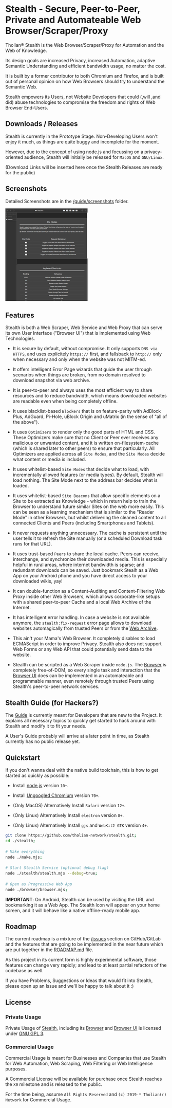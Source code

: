 
# Stealth - Secure, Peer-to-Peer, Private and Automateable Web Browser/Scraper/Proxy

Tholian&reg; Stealth is the Web Browser/Scraper/Proxy for Automation and the Web of Knowledge.

Its design goals are increased Privacy, increased Automation, adaptive Semantic Understanding
and efficient bandwidth usage, no matter the cost.

It is built by a former contributor to both Chromium and Firefox, and is built out of personal
opinion on how Web Browsers should try to understand the Semantic Web.

Stealth empowers its Users, not Website Developers that could (,will ,and did) abuse technologies
to compromise the freedom and rights of Web Browser End-Users.


## Downloads / Releases

Stealth is currently in the Prototype Stage. Non-Developing Users won't enjoy it much, as things
are quite buggy and incomplete for the moment.

However, due to the concept of using node.js and focussing on a privacy-oriented audience,
Stealth will initially be released for `MacOS` and `GNU/Linux`.

(Download Links will be inserted here once the Stealth Releases are ready for the public)


## Screenshots

Detailed Screenshots are in the [/guide/screenshots](./guide/screenshots) folder.

![stealth:settings](./guide/screenshots/preview/browser-welcome.png)


## Features

Stealth is both a Web Scraper, Web Service and Web Proxy that can serve its own
User Interface ("Browser UI") that is implemented using Web Technologies.

- It is secure by default, without compromise. It only supports `DNS via HTTPS`,
  and uses explicitely `https://` first, and fallsback to `http://` only when
  necessary and only when the website was not MITM-ed.

- It offers intelligent Error Page wizards that guide the user through scenarios
  when things are broken, from no domain resolved to download snapshot via web
  archive.

- It is peer-to-peer and always uses the most efficient way to share resources
  and to reduce bandwidth, which means downloaded websites are readable even
  when being completely offline.

- It uses blacklist-based `Blockers` that is on feature-parity with AdBlock Plus,
  AdGuard, Pi-Hole, uBlock Origin and uMatrix (in the sense of "all of the above").

- It uses `Optimizers` to render only the good parts of HTML and CSS. These Optimizers
  make sure that no Client or Peer ever receives any malicious or unwanted content,
  and it is written on-filesystem-cache (which is shared later to other peers) to
  ensure that particularly. All Optimizers are applied across all `Site Modes`, and
  the `Site Modes` decide what content or media is included.

- It uses whitelist-based `Site Modes` that decide what to load, with incrementally
  allowed features (or media types). By default, Stealth will load nothing. The Site
  Mode next to the address bar decides what is loaded.

- It uses whitelist-based `Site Beacons` that allow specific elements on a Site
  to be extracted as Knowledge - which in return help to train the Browser to understand
  future similar Sites on the web more easily. This can be seen as a learning mechanism
  that is similar to the "Reader Mode" in other Browsers, but whilst delivering the
  cleaned content to all connected Clients and Peers (including Smartphones and Tablets).

- It never requests anything unnecessary. The cache is persistent until the user tells
  it to refresh the Site manually (or a scheduled Download task runs for that URL).

- It uses trust-based `Peers` to share the local cache. Peers can receive, interchange,
  and synchronize their downloaded media. This is especially helpful in rural areas,
  where internet bandwidth is sparse; and redundant downloads can be saved. Just bookmark
  Stealh as a Web App on your Android phone and you have direct access to your downloaded
  wikis, yay!

- It can double-function as a Content-Auditing and Content-Filtering Web Proxy inside
  other Web Browsers, which allows corporate-like setups with a shared peer-to-peer
  Cache and a local Web Archive of the Internet.

- It has intelligent error handling. In case a website is not available anymore, the
  `stealth:fix-request` error page allows to download websites automagically from trusted
  Peers or from the [Web Archive](https://web.archive.org).

- This ain't your Mama's Web Browser. It completely disables to load ECMAScript in order
  to improve Privacy. Stealth also does not support Web Forms or any Web API that could
  potentially send data to the website.

- Stealth can be scripted as a Web Scraper inside `node.js`. The [Browser](./browser/source)
  is completely free-of-DOM, so every single task and interaction that the [Browser UI](./browser/design)
  does can be implemented in an automateable and programmable manner, even remotely through
  trusted Peers using Stealth's peer-to-peer network services.


## Stealth Guide (for Hackers?)

The [Guide](/guide/README.md) is currently meant for Developers that are new to the Project.
It explains all necessary topics to quickly get started to hack around with Stealth and modify
it to fit your needs.

A User's Guide probably will arrive at a later point in time, as Stealth currently has no
public release yet.


## Quickstart

If you don't wanna deal with the native build toolchain, this
is how to get started as quickly as possible:


- Install [node.js](https://nodejs.org/en/download) version `10+`.

- Install [Ungoogled Chromium](https://github.com/Eloston/ungoogled-chromium/releases) version `70+`.
- (Only MacOS) Alternatively Install `Safari` version `12+`.
- (Only Linux) Alternatively Install `electron` version `8+`.
- (Only Linux) Alternatively Install `gjs` and `WebKit2 GTK` version `4+`.

```bash
git clone https://github.com/tholian-network/stealth.git;
cd ./stealth;

# Make everything
node ./make.mjs;

# Start Stealth Service (optional debug flag)
node ./stealth/stealth.mjs --debug=true;

# Open as Progressive Web App
node ./browser/browser.mjs;
```

**IMPORTANT**: On Android, Stealth can be used by visiting the URL and bookmarking it as
a Web App. The Stealth Icon will appear on your home screen, and it will behave like a
native offline-ready mobile app.


## Roadmap

The current roadmap is a mixture of the [/issues](./issues) section on GitHub/GitLab
and the features that are going to be implemented in the near future which are put
together in the [ROADMAP.md](./ROADMAP.md) file.

As this project in its current form is highly experimental software, those features
can change very rapidly; and lead to at least partial refactors of the codebase as
well.

If you have Problems, Suggestions or Ideas that would fit into Stealth, please open
up an Issue and we'll be happy to talk about it :)


## License

### Private Usage

Private Usage of [Stealth](/stealth), including its [Browser](/browser/source) and
[Browser UI](/browser/design) is licensed under [GNU GPL 3](./LICENSE_GPL3.txt).

### Commercial Usage

Commercial Usage is meant for Businesses and Companies that use Stealth for Web Automation,
Web Scraping, Web Filtering or Web Intelligence purposes.

A Commercial License will be available for purchase once Stealth reaches the `X0`
milestone and is released to the public.

For the time being, assume `All Rights Reserved` and `(c) 2019-* Tholian(r) Network` for Commercial Usage.

